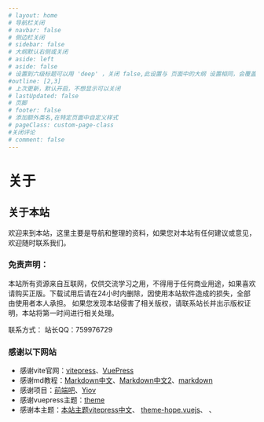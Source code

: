 ```yaml
---
# layout: home
# 导航栏关闭
# navbar: false
# 侧边栏关闭
# sidebar: false
# 大纲默认右侧或关闭
# aside: left
# aside: false
# 设置到六级标题可以用 'deep' ，关闭 false,此设置与 页面中的大纲 设置相同，会覆盖！
#outline: [2,3]
# 上次更新，默认开启，不想显示可以关闭
# lastUpdated: false
# 页脚
# footer: false
# 添加额外类名,在特定页面中自定义样式
# pageClass: custom-page-class
#关闭评论
# comment: false
---
```

# 关于

## 关于本站

欢迎来到本站，这里主要是导航和整理的资料，如果您对本站有任何建议或意见，欢迎随时联系我们。

### 免责声明：
本站所有资源来自互联网，仅供交流学习之用，不得用于任何商业用途，如果喜欢请购买正版。下载试用后请在24小时内删除，因使用本站软件造成的损失，全部由使用者本人承担。
如果您发现本站侵害了相关版权，请联系站长并出示版权证明，本站将第一时间进行相关处理。

联系方式：
站长QQ：759976729

### 感谢以下网站
- 感谢vite官网：[vitepress](https://vitepress.dev/)、[VuePress](https://v2.vuepress.vuejs.org/zh/)
- 感谢md教程：[Markdown中文](http://markdown.p2hp.com)、[Markdown中文2](http://www.markdown.cn/)、[markdown](https://github.com/DavidAnson/markdownlint)
- 感谢项目：[前端吧](https://github.com/msyuan/vitePress-project)、[Yiov](https://github.com/Yiov/vitepress-doc)
- 感谢vuepress主题：[theme](https://theme-hope.vuejs.press)
- 感谢本主题：[本站主题vitepress中文](https://vitepress.yiov.top/)、
[theme-hope.vuejs](https://theme-hope.vuejs.press/zh/)、
[]()、
